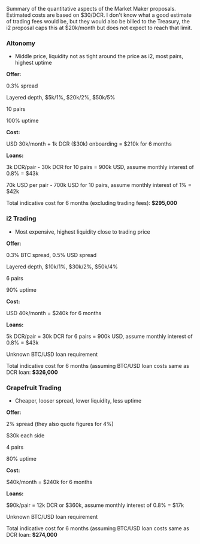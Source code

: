 Summary of the quantitative aspects of the Market Maker proposals. Estimated costs are based on $30/DCR. I don't know what a good estimate of trading fees would be, but they would also be billed to the Treasury, the i2 proposal caps this at $20k/month but does not expect to reach that limit.

### Altonomy

- Middle price, liquidity not as tight around the price as i2, most pairs, highest uptime

**Offer:**

0.3% spread

Layered depth, $5k/1%, $20k/2%, $50k/5%

10 pairs

100% uptime

**Cost:**

USD 30k/month + 1k DCR ($30k) onboarding = $210k for 6 months

**Loans:**

3k DCR/pair - 30k DCR for 10 pairs = 900k USD, assume monthly interest of 0.8% = $43k

70k USD per pair - 700k USD for 10 pairs, assume monthly interest of 1% = $42k

Total indicative cost for 6 months (excluding trading fees): **$295,000**



### i2 Trading

- Most expensive, highest liquidity close to trading price

**Offer:**

0.3% BTC spread, 0.5% USD spread

Layered depth, $10k/1%, $30k/2%, $50k/4%

6 pairs

90% uptime

**Cost:**

USD 40k/month = $240k for 6 months

**Loans:**

5k DCR/pair = 30k DCR for 6 pairs = 900k USD, assume monthly interest of 0.8% = $43k

Unknown BTC/USD loan requirement

Total indicative cost for 6 months (assuming BTC/USD loan costs same as DCR loan: **$326,000**



### Grapefruit Trading

- Cheaper, looser spread, lower liquidity, less uptime

**Offer:**

2% spread (they also quote figures for 4%)

$30k each side

4 pairs

80% uptime

**Cost:**

$40k/month = $240k for 6 months

**Loans:** 

$90k/pair = 12k DCR or $360k, assume monthly interest of 0.8% = $17k

Unknown BTC/USD loan requirement

Total indicative cost for 6 months (assuming BTC/USD loan costs same as DCR loan: **$274,000**

